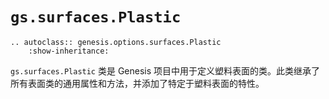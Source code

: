 # `gs.surfaces.Plastic`

```{eval-rst}  
.. autoclass:: genesis.options.surfaces.Plastic
    :show-inheritance:
```

`gs.surfaces.Plastic` 类是 Genesis 项目中用于定义塑料表面的类。此类继承了所有表面类的通用属性和方法，并添加了特定于塑料表面的特性。
